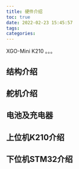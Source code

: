 ```yaml
---
title: 硬件介绍
toc: true
date: 2022-02-23 15:45:57
tags:
categories: 
---
```

XGO-Mini K210 。。。


## 结构介绍

## 舵机介绍

## 电池及充电器

## 上位机K210介绍

## 下位机STM32介绍

